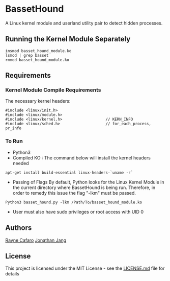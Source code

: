 # BassetHound
A Linux kernel module and userland utility pair to detect hidden processes.

## Running the Kernel Module Separately

```
insmod basset_hound_module.ko
lsmod | grep basset
rmmod basset_hound_module.ko
```

## Requirements

### Kernel Module Compile Requirements
The necessary kernel headers:

```
#include <linux/init.h>
#include <linux/module.h>
#include <linux/kernel.h>	                // KERN_INFO
#include <linux/sched.h>	                // for_each_process, pr_info
```

### To Run
- Python3
- Compiled KO : The command below will install the kernel headers needed

```
apt-get install build-essential linux-headers-`uname -r`
```

- Passing of Flags
By default, Python looks for the Linux Kernel Module in the current directory where BassetHound is being run. Therefore, in order to remedy this issue the flag "-lkm" must be passed.

```
Python3 basset_hound.py -lkm /Path/To/basset_hound_module.ko
```

- User must also have sudo privileges or root access with UID 0

## Authors

[Rayne Cafaro](https://github.com/raynecafaro)
[Jonathan Jang](https://github.com/jwj3767)

## License

This project is licensed under the MIT License - see the [LICENSE.md](https://github.com/raynecafaro/BassetHound/blob/master/LICENSE) file for details
